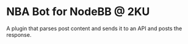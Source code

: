 # NBA Bot for NodeBB @ 2KU

A plugin that parses post content and sends it to an API and posts the response.

